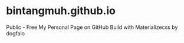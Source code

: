 # bintangmuh.github.io
Public - Free
My Personal Page on GitHub
Build with Materializecss by dogfalo
